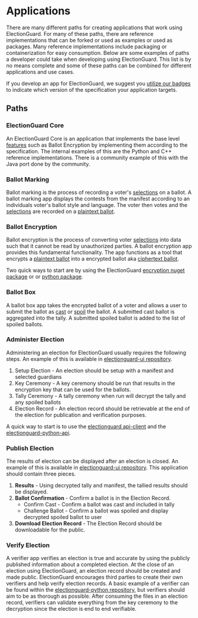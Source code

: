 # Applications

There are many different paths for creating applications that work using ElectionGuard. For many of these paths, there are reference implementations that can be forked or used as examples or used as packages. Many reference implementations include packaging or containerization for easy consumption. Below are some examples of paths a developer could take when developing using ElectionGuard. This list is by no means complete and some of these paths can be combined for different applications and use cases. 

If you develop an app for ElectionGuard, we suggest you [utilize our badges][badges] to indicate which version of the specification your application targets. 

## Paths

### ElectionGuard Core

An ElectionGuard Core is an application that implements the base level [features] such as Ballot Encryption by implementing them according to the specification. The internal examples of this are the Python and C++ reference implementations. There is a community example of this with the Java port done by the community. 

### Ballot Marking

Ballot marking is the process of recording a voter's [selections] on a ballot. A ballot marking app displays the contests from the manifest according to an individuals voter's ballot style and language. The voter then votes and the [selections] are recorded on a [plaintext ballot][plaintext-ballot]. 

### Ballot Encryption

Ballot encryption is the process of converting voter [selections] into data such that it cannot be read by unauthorized parties. A ballot encryption app provides this fundamental functionality. The app functions as a tool that encrypts a [plaintext ballot][plaintext-ballot] into a encrypted ballot aka [ciphertext ballot][ciphertext-ballot]. 

Two quick ways to start are by using the ElectionGuard [encryption nuget package][encryption nuget package] or or [python package][python package].

### Ballot Box

A ballot box app takes the encrypted ballot of a voter and allows a user to submit the ballot as [cast][cast-ballot] or [spoil][spoiled-ballot] the ballot. A submitted cast ballot is aggregated into the tally. A submitted spoiled ballot is added to the list of spoiled ballots. 

### Administer Election

Administering an election for ElectionGuard usually requires the following steps. An example of this is available in [electionguard-ui repository][admin app].

1. Setup Election - An election should be setup with a manifest and selected guardians
2. Key Ceremony - A key ceremony should be run that results in the encryption key that can be used for the ballots.
3. Tally Ceremony - A tally ceremony when run will decrypt the tally and any spoiled ballots
4. Election Record - An election record should be retrievable at the end of the election for publication and verification purposes. 

A quick way to start is to use the [electionguard api-client][api client] and the [electionguard-python-api][api].

### Publish Election

The results of election can be displayed after an election is closed. An example of this is available in [electionguard-ui repository][result app]. This application should contain three pieces. 

1. **Results** - Using decrypted tally and manifest, the tallied results should be displayed. 
2. **Ballot Confirmation** - Confirm a ballot is in the Election Record.
    - Confirm Cast - Confirm a ballot was cast and included in tally
    - Challenge Ballot - Confirm a ballot was spoiled and display decrypted spoiled ballot to user
3. **Download Election Record** - The Election Record should be downloadable for the public. 

### Verify Election

A verifier app verifies an election is true and accurate by using the publicly published information about a completed election. At the close of an election using ElectionGuard, an election record should be created and made public. ElectionGuard encourages third parties to create their own verifiers and help verify election records. A basic example of a verifier can be found within the [electionguard-python repository][verifier], but  verifiers should aim to be as thorough as possible. After consuming the files in an election record, verifiers can validate everything from the key ceremony to the decryption since the election is end to end verifiable. 

<!--Links-->
[selections]: ../../overview/Glossary/#selection
[plaintext-ballot]: ../../overview/Glossary/#plaintext-ballot
[ciphertext-ballot]: ../../overview/Glossary/#ciphertext-ballot
[cast-ballot]: ../../overview/Glossary/#cast-ballot
[spoiled-ballot]: ../../overview/Glossary/#spoiled-ballot
[badges]: ../Badges
[features]: ../../overview/Features
[admin app]: https://github.com/microsoft/electionguard-ui/tree/main/packages/admin-app
[result app ]: https://github.com/microsoft/electionguard-ui/tree/main/packages/result-app
[api client]: https://github.com/microsoft/electionguard-ui/tree/main/packages/api-client
[api]:https://github.com/microsoft/electionguard-api-python
[election record]: Election_Record.md
[verifier]: https://github.com/microsoft/electionguard-python/tree/main/src/electionguard_verify
[encryption nuget package]: https://www.nuget.org/packages/ElectionGuard.Encryption/
[python package]: https://pypi.org/project/electionguard/



